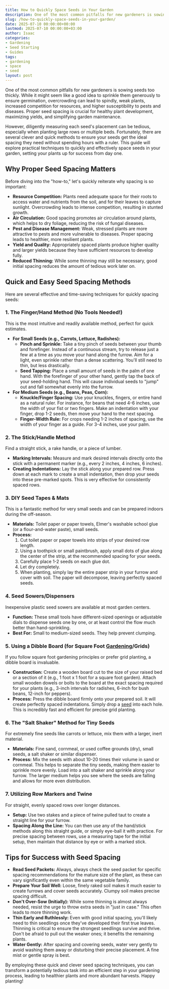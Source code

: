 ```yaml
---
title: How to Quickly Space Seeds in Your Garden
description: One of the most common pitfalls for new gardeners is sowing seeds too thickly. While it might seem like a good idea to sprinkle them generously to ensure...
slug: /how-to-quickly-space-seeds-in-your-garden/
date: 2025-07-10 00:00:00+00:00
lastmod: 2025-07-10 00:00:00+03:00
author: Isaac
categories:
- Gardening
- Seed Starting
- Guides
tags:
- gardening
- space
- seed
layout: post
---
```

One of the most common pitfalls for new gardeners is sowing seeds too thickly. While it might seem like a good idea to sprinkle them generously to ensure germination, overcrowding can lead to spindly, weak plants, increased competition for resources, and higher susceptibility to pests and diseases. Proper seed spacing is crucial for healthy plant development, maximizing yields, and simplifying garden maintenance.

However, diligently measuring each seed's placement can be tedious, especially when planting large rows or multiple beds. Fortunately, there are several clever and quick methods to ensure your seeds get the ideal spacing they need without spending hours with a ruler. This guide will explore practical techniques to quickly and effectively space seeds in your garden, setting your plants up for success from day one.

## Why Proper Seed Spacing Matters

Before diving into the "how-to," let's quickly reiterate why spacing is so important:

* **Resource Competition:** Plants need adequate space for their roots to access water and nutrients from the soil, and for their leaves to capture sunlight. Overcrowding leads to intense competition, resulting in stunted growth.
* **Air Circulation:** Good spacing promotes air circulation around plants, which helps to dry foliage, reducing the risk of fungal diseases.
* **Pest and Disease Management:** Weak, stressed plants are more attractive to pests and more vulnerable to diseases. Proper spacing leads to healthier, more resilient plants.
* **Yield and Quality:** Appropriately spaced plants produce higher quality and larger yields because they have sufficient resources to develop fully.
* **Reduced Thinning:** While some thinning may still be necessary, good initial spacing reduces the amount of tedious work later on.

## Quick and Easy Seed Spacing Methods

Here are several effective and time-saving techniques for quickly spacing seeds:

### 1. The Finger/Hand Method (No Tools Needed!)

This is the most intuitive and readily available method, perfect for quick estimates.

* **For Small Seeds (e.g., Carrots, Lettuce, Radishes):**
    * **Pinch and Sprinkle:** Take a tiny pinch of seeds between your thumb and forefinger. Instead of a continuous stream, try to release just a few at a time as you move your hand along the furrow. Aim for a light, even sprinkle rather than a dense scattering. You'll still need to thin, but less drastically.
    * **Seed Tapping:** Place a small amount of seeds in the palm of one hand. With the forefinger of your other hand, gently tap the back of your seed-holding hand. This will cause individual seeds to "jump" out and fall somewhat evenly into the furrow.
* **For Medium Seeds (e.g., Beans, Peas, Corn):**
    * **Knuckle/Finger Spacing:** Use your knuckles, fingers, or entire hand as a natural ruler. For instance, for beans that need 4-6 inches, use the width of your fist or two fingers. Make an indentation with your finger, drop 1-2 seeds, then move your hand to the next spacing.
    * **Finger-Width Rule:** For crops needing 1-2 inches of spacing, use the width of your finger as a guide. For 3-4 inches, use your palm.

### 2. The Stick/Handle Method

Find a straight stick, a rake handle, or a piece of lumber.

* **Marking Intervals:** Measure and mark desired intervals directly onto the stick with a permanent marker (e.g., every 2 inches, 4 inches, 6 inches).
* **Creating Indentations:** Lay the stick along your prepared row. Press down at each mark to create a small indentation, then drop your seeds into these pre-marked spots. This is very effective for consistently spaced rows.

### 3. DIY Seed Tapes & Mats

This is a fantastic method for very small seeds and can be prepared indoors during the off-season.

* **Materials:** Toilet paper or paper towels, Elmer's washable school glue (or a flour-and-water paste), small seeds.
* **Process:**
    1.  Cut toilet paper or paper towels into strips of your desired row length.
    2.  Using a toothpick or small paintbrush, apply small dots of glue along the center of the strip, at the recommended spacing for your seeds.
    3.  Carefully place 1-2 seeds on each glue dot.
    4.  Let dry completely.
    5.  When planting, simply lay the entire paper strip in your furrow and cover with soil. The paper will decompose, leaving perfectly spaced seeds.

### 4. Seed Sowers/Dispensers

Inexpensive plastic seed sowers are available at most garden centers.

* **Function:** These small tools have different-sized openings or adjustable dials to dispense seeds one by one, or at least control the flow much better than hand-sprinkling.
* **Best For:** Small to medium-sized seeds. They help prevent clumping.

### 5. Using a Dibble Board (for Square Foot [Gardening](https://pestpolicy.com/how-to-determine-if-old-seeds-are-still-good-for-planting/)/Grids)

If you follow square foot gardening principles or prefer grid planting, a dibble board is invaluable.

* **Construction:** Create a wooden board cut to the size of your raised bed or a section of it (e.g., 1 foot x 1 foot for a square foot garden). Attach small wooden dowels or bolts to the board at the exact spacing required for your plants (e.g., 3-inch intervals for radishes, 6-inch for bush beans, 12-inch for peppers).
* **Process:** Press the dibble board firmly onto your prepared soil. It will create perfectly spaced indentations. Simply drop a [seed](https://pestpolicy.com/how-to-grow-camellias-from-seed/) into each hole. This is incredibly fast and efficient for precise grid planting.

### 6. The "Salt Shaker" Method for Tiny Seeds

For extremely fine seeds like carrots or lettuce, mix them with a larger, inert material.

* **Materials:** Fine sand, cornmeal, or used coffee grounds (dry), small seeds, a salt shaker or similar dispenser.
* **Process:** Mix the seeds with about 10-20 times their volume in sand or cornmeal. This helps to separate the tiny seeds, making them easier to sprinkle more evenly. Load into a salt shaker and sprinkle along your furrow. The larger medium helps you see where the seeds are falling and allows for more even distribution.

### 7. Utilizing Row Markers and Twine

For straight, evenly spaced rows over longer distances.

* **Setup:** Use two stakes and a piece of twine pulled taut to create a straight line for your furrow.
* **Spacing Along the Line:** You can then use any of the hand/stick methods along this straight guide, or simply eye-ball it with practice. For precise spacing between rows, use a measuring tape for the initial setup, then maintain that distance by eye or with a marked stick.

## Tips for Success with Seed Spacing

* **Read Seed Packets:** Always, always check the seed packet for specific spacing recommendations for the mature size of the plant, as these can vary significantly even within the same vegetable family.
* **Prepare Your Soil Well:** Loose, finely raked soil makes it much easier to create furrows and cover seeds accurately. Clumpy soil makes precise spacing difficult.
* **Don't Over-Sow (Initially):** While some thinning is almost always needed, resist the urge to throw extra seeds in "just in case." This often leads to more thinning work.
* **Thin Early and Ruthlessly:** Even with good initial spacing, you'll likely need to thin seedlings once they've developed their first true leaves. Thinning is critical to ensure the strongest seedlings survive and thrive. Don't be afraid to pull out the weaker ones; it benefits the remaining plants.
* **Water Gently:** After spacing and covering seeds, water very gently to avoid washing them away or disturbing their precise placement. A fine mist or gentle spray is best.

By employing these quick and clever seed spacing techniques, you can transform a potentially tedious task into an efficient step in your gardening process, leading to healthier plants and more abundant harvests. Happy planting!